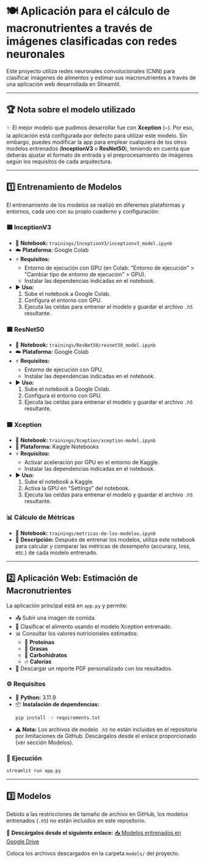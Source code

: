 # 🍽️ Aplicación para el cálculo de macronutrientes a través de imágenes clasificadas con redes neuronales

Este proyecto utiliza redes neuronales convolucionales (CNN) para clasificar imágenes de alimentos y estimar sus macronutrientes a través de una aplicación web desarrollada en Streamlit.

---

## 🏆 Nota sobre el modelo utilizado

✨ El mejor modelo que pudimos desarrollar fue con **Xception** (`⭐`). Por eso, la aplicación está configurada por defecto para utilizar este modelo. Sin embargo, puedes modificar la app para emplear cualquiera de los otros modelos entrenados (**InceptionV3** o **ResNet50**), teniendo en cuenta que deberás ajustar el formato de entrada y el preprocesamiento de imágenes según los requisitos de cada arquitectura.

---

## 1️⃣ Entrenamiento de Modelos

El entrenamiento de los modelos se realizó en diferentes plataformas y entornos, cada uno con su propio cuaderno y configuración:

### 🟦 InceptionV3
- 📒 **Notebook:** `trainings/InceptionV3/inceptionv3_model.ipynb`
- ☁️ **Plataforma:** Google Colab
- ⚡ **Requisitos:**
  - Entorno de ejecución con GPU (en Colab: "Entorno de ejecución" > "Cambiar tipo de entorno de ejecución" > GPU).
  - Instalar las dependencias indicadas en el notebook.
- ▶️ **Uso:**
  1. Sube el notebook a Google Colab.
  2. Configura el entorno con GPU.
  3. Ejecuta las celdas para entrenar el modelo y guardar el archivo `.h5` resultante.

### 🟩 ResNet50
- 📒 **Notebook:** `trainings/ResNet50/resnet50_model.ipynb`
- ☁️ **Plataforma:** Google Colab
- ⚡ **Requisitos:**
  - Entorno de ejecución con GPU.
  - Instalar las dependencias indicadas en el notebook.
- ▶️ **Uso:**
  1. Sube el notebook a Google Colab.
  2. Configura el entorno con GPU.
  3. Ejecuta las celdas para entrenar el modelo y guardar el archivo `.h5` resultante.

### 🟪 Xception
- 📒 **Notebook:** `trainings/Xception/xception-model.ipynb`
- 🏅 **Plataforma:** Kaggle Notebooks
- ⚡ **Requisitos:**
  - Activar aceleración por GPU en el entorno de Kaggle.
  - Instalar las dependencias indicadas en el notebook.
- ▶️ **Uso:**
  1. Sube el notebook a Kaggle.
  2. Activa la GPU en "Settings" del notebook.
  3. Ejecuta las celdas para entrenar el modelo y guardar el archivo `.h5` resultante.

### 📊 Cálculo de Métricas
- 📒 **Notebook:** `trainings/metricas-de-los-modelos.ipynb`
- 📝 **Descripción:**
  Después de entrenar los modelos, utiliza este notebook para calcular y comparar las métricas de desempeño (accuracy, loss, etc.) de cada modelo entrenado.

---

## 2️⃣ Aplicación Web: Estimación de Macronutrientes

La aplicación principal está en `app.py` y permite:

- 📤 Subir una imagen de comida.
- 🤖 Clasificar el alimento usando el modelo Xception entrenado.
- 📊 Consultar los valores nutricionales estimados:
  - 🥩 **Proteínas**
  - 🧈 **Grasas**
  - 🍞 **Carbohidratos**
  - 🔥 **Calorías**
- 📄 Descargar un reporte PDF personalizado con los resultados.

### ⚙️ Requisitos
- 🐍 **Python:** 3.11.9
- 📦 **Instalación de dependencias:**
  ```bash
  pip install -r requirements.txt
  ```
- ⚠️ **Nota:** Los archivos de modelo `.h5` no están incluidos en el repositorio por limitaciones de GitHub. Descárgalos desde el enlace proporcionado (ver sección Modelos).

### 🚀 Ejecución
```bash
streamlit run app.py
```

---

## 3️⃣ Modelos

Debido a las restricciones de tamaño de archivo en GitHub, los modelos entrenados (`.h5`) no están incluidos en este repositorio.

🔗 **Descárgalos desde el siguiente enlace:**
[📥 Modelos entrenados en Google Drive](https://drive.google.com/drive/folders/1QKalAF-zgypiLJG0nCcYGgaxpqtFBo4f?usp=sharing)

Coloca los archivos descargados en la carpeta `models/` del proyecto.